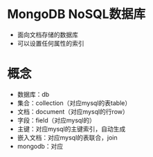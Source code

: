 # MongoDB NoSQL数据库
- 面向文档存储的数据库
- 可以设置任何属性的索引

# 概念
- 数据库：db
- 集合：collection（对应mysql的表table）
- 文档：document（对应mysql的行row）
- 字段：field（对应mysql的）
- 主键：对应mysql的主键索引，自动生成
- 嵌入文档：对应mysql的表联合，join
- mongodb：对应